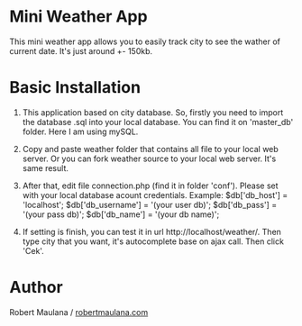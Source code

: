 # Mini Weather App
This mini weather app allows you to easily track city to see the wather of current date. It's just around +- 150kb.

# Basic Installation
1. This application based on city database. So, firstly you need to import the database .sql into your local database. 
   You can find it on 'master_db' folder. Here I am using mySQL.

2. Copy and paste weather folder that contains all file to your local web server. Or you can fork weather source to your local web server.
   It's same result.
   
3. After that, edit file connection.php (find it in folder 'conf'). Please set with your local database acount credentials.
   Example: 
	$db['db_host']      = 'localhost';
	$db['db_username']  = '(your user db)';
	$db['db_pass']      = '(your pass db)';
	$db['db_name']      = '(your db name)';
  
3. If setting is finish, you can test it in url http://localhost/weather/. Then type city that you want, it's autocomplete base on ajax call.
   Then click 'Cek'. 
   
# Author
  <p>Robert Maulana / <a href="https://robertmaulana.com">robertmaulana.com</a></p>
